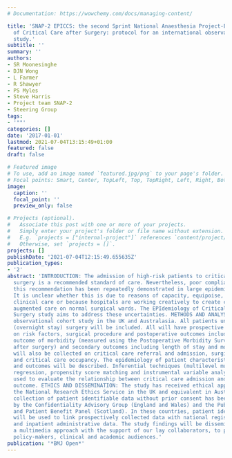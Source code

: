 ```yaml
---
# Documentation: https://wowchemy.com/docs/managing-content/

title: 'SNAP-2 EPICCS: the second Sprint National Anaesthesia Project-EPIdemiology
  of Critical Care after Surgery: protocol for an international observational cohort
  study.'
subtitle: ''
summary: ''
authors:
- SR Moonesinghe
- DJN Wong
- L Farmer
- R Shawyer
- PS Myles
- Steve Harris
- Project team SNAP-2
- Steering Group
tags:
- '""'
categories: []
date: '2017-01-01'
lastmod: 2021-07-04T13:15:49+01:00
featured: false
draft: false

# Featured image
# To use, add an image named `featured.jpg/png` to your page's folder.
# Focal points: Smart, Center, TopLeft, Top, TopRight, Left, Right, BottomLeft, Bottom, BottomRight.
image:
  caption: ''
  focal_point: ''
  preview_only: false

# Projects (optional).
#   Associate this post with one or more of your projects.
#   Simply enter your project's folder or file name without extension.
#   E.g. `projects = ["internal-project"]` references `content/project/deep-learning/index.md`.
#   Otherwise, set `projects = []`.
projects: []
publishDate: '2021-07-04T12:15:49.655635Z'
publication_types:
- '2'
abstract: 'INTRODUCTION: The admission of high-risk patients to critical care after
  surgery is a recommended standard of care. Nevertheless, poor compliance against
  this recommendation has been repeatedly demonstrated in large epidemiological studies.
  It is unclear whether this is due to reasons of capacity, equipoise, poor quality
  clinical care or because hospitals are working creatively to create capacity for
  augmented care on normal surgical wards. The EPIdemiology of Critical Care after
  Surgery study aims to address these uncertainties. METHODS AND ANALYSIS: One-week
  observational cohort study in the UK and Australasia. All patients undergoing inpatient
  (overnight stay) surgery will be included. All will have prospective data collection
  on risk factors, surgical procedure and postoperative outcomes including the primary
  outcome of morbidity (measured using the Postoperative Morbidity Survey on day 7
  after surgery) and secondary outcomes including length of stay and mortality. Data
  will also be collected on critical care referral and admission, surgical cancellations
  and critical care occupancy. The epidemiology of patient characteristics, processes
  and outcomes will be described. Inferential techniques (multilevel multivariable
  regression, propensity score matching and instrumental variable analysis) will be
  used to evaluate the relationship between critical care admission and postoperative
  outcome. ETHICS AND DISSEMINATION: The study has received ethical approval from
  the National Research Ethics Service in the UK and equivalent in Australasia. The
  collection of patient identifiable data without prior consent has been approved
  by the Confidentiality Advisory Group (England and Wales) and the Public Privacy
  and Patient Benefit Panel (Scotland). In these countries, patient identifiable data
  will be used to link prospectively collected data with national registers of death
  and inpatient administrative data. The study findings will be disseminated using
  a multimedia approach with the support of our lay collaborators, to patients, public,
  policy-makers, clinical and academic audiences.'
publication: '*BMJ Open*'
---
```

